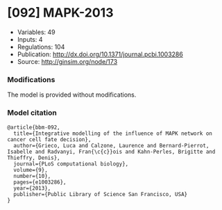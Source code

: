 # \[092\] MAPK-2013

 - Variables: 49
 - Inputs: 4
 - Regulations: 104
 - Publication: http://dx.doi.org/10.1371/journal.pcbi.1003286
 - Source: http://ginsim.org/node/173


### Modifications

The model is provided without modifications.

### Model citation

```
@article{bbm-092,
  title={Integrative modelling of the influence of MAPK network on cancer cell fate decision},
  author={Grieco, Luca and Calzone, Laurence and Bernard-Pierrot, Isabelle and Radvanyi, Fran{\c{c}}ois and Kahn-Perles, Brigitte and Thieffry, Denis},
  journal={PLoS computational biology},
  volume={9},
  number={10},
  pages={e1003286},
  year={2013},
  publisher={Public Library of Science San Francisco, USA}
}

```

